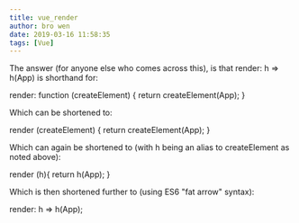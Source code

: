 ```yaml
---
title: vue_render
author: bro wen
date: 2019-03-16 11:58:35
tags: [Vue]
---
```


The answer (for anyone else who comes across this), is that render: h => h(App) is shorthand for:

render: function (createElement) {
    return createElement(App);
}

Which can be shortened to:

render (createElement) {
    return createElement(App);
}

Which can again be shortened to (with h being an alias to createElement as noted above):

render (h){
    return h(App);
}

Which is then shortened further to (using ES6 "fat arrow" syntax):

render: h => h(App);